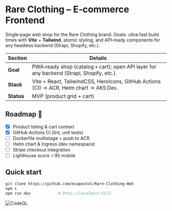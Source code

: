 
# Rare Clothing – E‑commerce Frontend

Single‑page web shop for the Rare Clothing brand. Goals: ultra‑fast build times with **Vite** + **Tailwind**, atomic styling, and API‑ready components for any headless backend (Strapi, Shopify, etc.).

| Section | Details |
|---------|---------|
| **Goal** | PWA‑ready shop (catalog + cart); open API layer for any backend (Strapi, Shopify, etc.). |
| **Stack** | Vite + React, TailwindCSS, HeroIcons, GitHub Actions (CI) → ACR, Helm chart → AKS Dev. |
| **Status** | MVP (product grid + cart) |

## Roadmap 🚀
- [x] Product listing & cart context  
- [x] GitHub Actions CI (lint, unit tests)  
- [ ] Dockerfile multistage + push to ACR  
- [ ] Helm chart & Ingress (dev namespace)  
- [ ] Stripe checkout integration  
- [ ] Lighthouse score > 95 mobile  

## Quick start
```bash
git clone https://github.com/mcapostol/Rare-Clothing-Web
npm i
npm run dev            # http://localhost:5173
```

![CodeQL](https://github.com/mcapostol/Rare-Clothing-Web/actions/workflows/codeql.yml/badge.svg)
